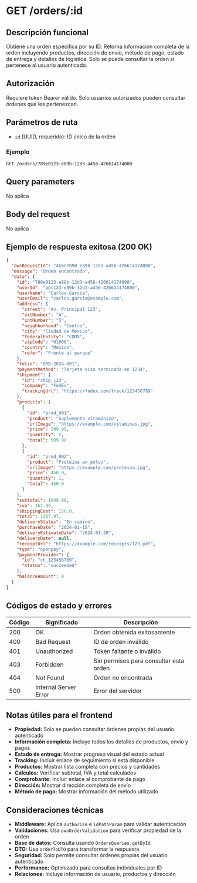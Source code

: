 # GET /orders/:id

## Descripción funcional

Obtiene una orden específica por su ID. Retorna información completa de la orden incluyendo productos, dirección de envío, método de pago, estado de entrega y detalles de logística. Solo se puede consultar la orden si pertenece al usuario autenticado.

## Autorización

Requiere token Bearer válido. Solo usuarios autorizados pueden consultar órdenes que les pertenezcan.

## Parámetros de ruta

- `id` (UUID, requerido): ID único de la orden

### Ejemplo

```
GET /orders/789e0123-e89b-12d3-a456-426614174000
```

## Query parameters

No aplica

## Body del request

No aplica

## Ejemplo de respuesta exitosa (200 OK)

```json
{
  "awsRequestId": "456e7890-e89b-12d3-a456-426614174000",
  "message": "Orden encontrada",
  "data": {
    "id": "789e0123-e89b-12d3-a456-426614174000",
    "userId": "abc123-e89b-12d3-a456-426614174000",
    "userName": "Carlos García",
    "userEmail": "carlos.garcia@example.com",
    "address": {
      "street": "Av. Principal 123",
      "extNumber": "A",
      "intNumber": "5",
      "neighborhood": "Centro",
      "city": "Ciudad de México",
      "federalEntity": "CDMX",
      "zipCode": "01000",
      "country": "México",
      "refer": "Frente al parque"
    },
    "folio": "ORD-2024-001",
    "paymentMethod": "Tarjeta Visa terminada en 1234",
    "shipment": {
      "id": "ship_123",
      "company": "FedEx",
      "trackingUrl": "https://fedex.com/track/123456789"
    },
    "products": [
      {
        "id": "prod_001",
        "product": "Suplemento vitamínico",
        "urlImage": "https://example.com/vitaminas.jpg",
        "price": 299.99,
        "quantity": 2,
        "total": 599.98
      },
      {
        "id": "prod_002",
        "product": "Proteína en polvo",
        "urlImage": "https://example.com/proteina.jpg",
        "price": 450.0,
        "quantity": 1,
        "total": 450.0
      }
    ],
    "subtotal": 1049.98,
    "iva": 167.99,
    "shippingCost": 150.0,
    "total": 1367.97,
    "deliveryStatus": "En camino",
    "purchaseDate": "2024-01-15",
    "deliveryEstimateDate": "2024-01-20",
    "deliveryDate": null,
    "receiptUrl": "https://example.com/receipts/123.pdf",
    "type": "openpay",
    "paymentProvider": {
      "id": "ch_123456789",
      "status": "succeeded"
    },
    "balanceAmount": 0
  }
}
```

## Códigos de estado y errores

| Código | Significado           | Descripción                            |
| ------ | --------------------- | -------------------------------------- |
| 200    | OK                    | Orden obtenida exitosamente            |
| 400    | Bad Request           | ID de orden inválido                   |
| 401    | Unauthorized          | Token faltante o inválido              |
| 403    | Forbidden             | Sin permisos para consultar esta orden |
| 404    | Not Found             | Orden no encontrada                    |
| 500    | Internal Server Error | Error del servidor                     |

## Notas útiles para el frontend

- **Propiedad:** Solo se pueden consultar órdenes propias del usuario autenticado
- **Información completa:** Incluye todos los detalles de productos, envío y pagos
- **Estado de entrega:** Mostrar progreso visual del estado actual
- **Tracking:** Incluir enlace de seguimiento si está disponible
- **Productos:** Mostrar lista completa con precios y cantidades
- **Cálculos:** Verificar subtotal, IVA y total calculados
- **Comprobante:** Incluir enlace al comprobante de pago
- **Dirección:** Mostrar dirección completa de envío
- **Método de pago:** Mostrar información del método utilizado

## Consideraciones técnicas

- **Middleware:** Aplica `authorize` e `idPathParam` para validar autenticación
- **Validaciones:** Usa `ownOrderValidation` para verificar propiedad de la orden
- **Base de datos:** Consulta usando `OrdersQueries.getById`
- **DTO:** Usa `orderToDTO` para transformar la respuesta
- **Seguridad:** Solo permite consultar órdenes propias del usuario autenticado
- **Performance:** Optimizado para consultas individuales por ID
- **Relaciones:** Incluye información de usuario, productos y dirección

